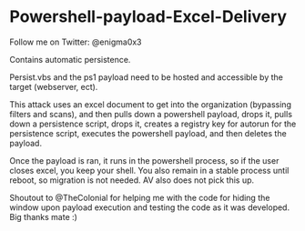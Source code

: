 Powershell-payload-Excel-Delivery
=================================

Follow me on Twitter: @enigma0x3

Contains automatic persistence.


Persist.vbs and the ps1 payload need to be hosted and accessible by the target (webserver, ect). 

This attack uses an excel document to get into the organization (bypassing filters and scans), and then pulls down a powershell payload, drops it, pulls down a persistence script, drops it, creates a registry key for autorun for the persistence script, executes the powershell payload, and then deletes the payload. 

Once the payload is ran, it runs in the powershell process, so if the user closes excel, you keep your shell. You also remain in a stable process until reboot, so migration is not needed. AV also does not pick this up.

Shoutout to @TheColonial for helping me with the code for hiding the window upon payload execution and testing the code as it was developed. Big thanks mate :)
